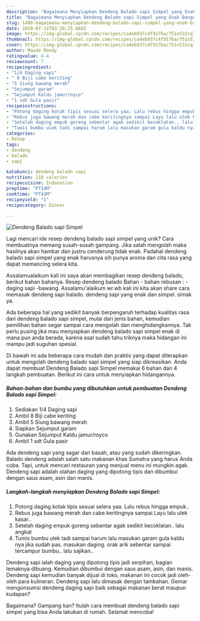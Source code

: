 ```yaml
---
description: "Bagaimana Menyiapkan Dendeng Balado sapi Simpel yang Enak Banget"
title: "Bagaimana Menyiapkan Dendeng Balado sapi Simpel yang Enak Banget"
slug: 1498-bagaimana-menyiapkan-dendeng-balado-sapi-simpel-yang-enak-banget
date: 2020-07-31T03:20:25.866Z
image: https://img-global.cpcdn.com/recipes/ca4eb937c4f917ba/751x532cq70/dendeng-balado-sapi-simpel-foto-resep-utama.jpg
thumbnail: https://img-global.cpcdn.com/recipes/ca4eb937c4f917ba/751x532cq70/dendeng-balado-sapi-simpel-foto-resep-utama.jpg
cover: https://img-global.cpcdn.com/recipes/ca4eb937c4f917ba/751x532cq70/dendeng-balado-sapi-simpel-foto-resep-utama.jpg
author: Maude Moody
ratingvalue: 4.4
reviewcount: 7
recipeingredient:
- "1/4 Daging sapi"
- " 8 Biji cabe keriting"
- "5 Siung bawang merah"
- "Sejumput garam"
- "Sejumput Kaldu jamurroyco"
- "1 sdt Gula pasir"
recipeinstructions:
- "Potong daging kotak tipis sesuai selera yaa. Lalu rebus hingga empuk.."
- "Rebus juga bawang merah dan cabe keritingnya sampai Layu lalu ulek kasar.."
- "Setelah daging empuk goreng sebentar agak sedikit kecoklatan.. lalu angkat"
- "Tumis bumbu ulek tadi sampai harum lalu masukan garam gula kaldu nya jika sudah pas. masukan daging. orak arik sebentar sampai tercampur bumbu.. lalu sajikan.."
categories:
- Resep
tags:
- dendeng
- balado
- sapi

katakunci: dendeng balado sapi 
nutrition: 118 calories
recipecuisine: Indonesian
preptime: "PT14M"
cooktime: "PT43M"
recipeyield: "1"
recipecategory: Dinner

---
```



![Dendeng Balado sapi Simpel](https://img-global.cpcdn.com/recipes/ca4eb937c4f917ba/751x532cq70/dendeng-balado-sapi-simpel-foto-resep-utama.jpg)

Lagi mencari ide resep dendeng balado sapi simpel yang unik? Cara membuatnya memang susah-susah gampang. Jika salah mengolah maka hasilnya akan hambar dan justru cenderung tidak enak. Padahal dendeng balado sapi simpel yang enak harusnya sih punya aroma dan cita rasa yang dapat memancing selera kita.

Assalamualaikum kali ini saya akan membagikan resep dendeng balado, berikut bahan bahanya. Resep dendeng balado Bahan - bahan rebusan : -daging sapi -bawang. Assalamu&#39;alaikum wr.wb kali ini kita akan share cara memasak dendeng sapi balado. dendeng sapi yang enak dan simpel. simak ya.

Ada beberapa hal yang sedikit banyak berpengaruh terhadap kualitas rasa dari dendeng balado sapi simpel, mulai dari jenis bahan, kemudian pemilihan bahan segar sampai cara mengolah dan menghidangkannya. Tak perlu pusing jika mau menyiapkan dendeng balado sapi simpel enak di mana pun anda berada, karena asal sudah tahu triknya maka hidangan ini mampu jadi suguhan spesial.


Di bawah ini ada beberapa cara mudah dan praktis yang dapat diterapkan untuk mengolah dendeng balado sapi simpel yang siap dikreasikan. Anda dapat membuat Dendeng Balado sapi Simpel memakai 6 bahan dan 4 langkah pembuatan. Berikut ini cara untuk menyiapkan hidangannya.

<!--inarticleads1-->

##### Bahan-bahan dan bumbu yang dibutuhkan untuk pembuatan Dendeng Balado sapi Simpel:

1. Sediakan 1/4 Daging sapi
1. Ambil  8 Biji cabe keriting
1. Ambil 5 Siung bawang merah
1. Siapkan Sejumput garam
1. Gunakan Sejumput Kaldu jamur/royco
1. Ambil 1 sdt Gula pasir


Ada dendeng sapi yang sagar dan basah, atau yang sudah dikeringkan. Balado dendeng adalah salah satu makanan khas Sumatra yang harus Anda coba. Tapi, untuk mencari restauran yang menjual menu ini mungkin agak. Dendeng sapi adalah olahan daging yang dipotong tipis dan dibumbui dengan saus asam, asin dan manis. 

<!--inarticleads2-->

##### Langkah-langkah menyiapkan Dendeng Balado sapi Simpel:

1. Potong daging kotak tipis sesuai selera yaa. Lalu rebus hingga empuk..
1. Rebus juga bawang merah dan cabe keritingnya sampai Layu lalu ulek kasar..
1. Setelah daging empuk goreng sebentar agak sedikit kecoklatan.. lalu angkat
1. Tumis bumbu ulek tadi sampai harum lalu masukan garam gula kaldu nya jika sudah pas. masukan daging. orak arik sebentar sampai tercampur bumbu.. lalu sajikan..


Dendeng sapi ialah daging yang dipotong tipis jadi serpihan, bagian lemaknya dibuang. Kemudian dibumbui dengan saus asam, asin, dan manis. Dendeng sapi kemudian banyak dijual di toko, makanan ini cocok jadi oleh-oleh para kulineran. Dendeng sapi lalu dimasak dengan tambahan. Gemar mengonsumsi dendeng daging sapi baik sebagai makanan berat maupun kudapan? 

Bagaimana? Gampang kan? Itulah cara membuat dendeng balado sapi simpel yang bisa Anda lakukan di rumah. Selamat mencoba!
